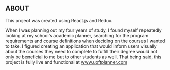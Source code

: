 ABOUT
------------

This project was created using React.js and Redux.

When I was planning out my four years of study, I found myself repeatedly looking at my school's academic planner, searching for the program requirements and course definitions when deciding on the courses I wanted to take. I figured creating an application that would inform users visually about the courses they need to complete to fulfill their degree would not only be beneficial to me but to other students as well. That being said, this project is fully live and functional at www.uoftplanner.com
